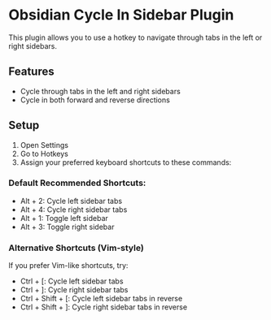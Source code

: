 # Obsidian Cycle In Sidebar Plugin

This plugin allows you to use a hotkey to navigate through tabs in the left or right sidebars.

## Features

- Cycle through tabs in the left and right sidebars
- Cycle in both forward and reverse directions

## Setup

1. Open Settings
2. Go to Hotkeys
3. Assign your preferred keyboard shortcuts to these commands:

### Default Recommended Shortcuts:

- Alt + 2: Cycle left sidebar tabs
- Alt + 4: Cycle right sidebar tabs
- Alt + 1: Toggle left sidebar
- Alt + 3: Toggle right sidebar

### Alternative Shortcuts (Vim-style)

If you prefer Vim-like shortcuts, try:
- Ctrl + [: Cycle left sidebar tabs
- Ctrl + ]: Cycle right sidebar tabs
- Ctrl + Shift + [: Cycle left sidebar tabs in reverse
- Ctrl + Shift + ]: Cycle right sidebar tabs in reverse


